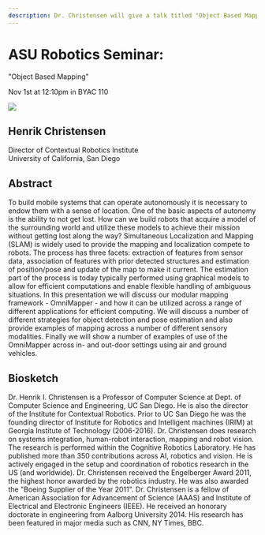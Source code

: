 ```yaml
---
description: Dr. Christensen will give a talk titled "Object Based Mapping" on Nov 1, 2016
---
```


# ASU Robotics Seminar:   
"Object Based Mapping"

Nov 1st at 12:10pm in BYAC 110

<div class="row">
<div class="col-sm-3">
<img class="img-responsive" src="{{site.base_path}}/assets/images/henrik.jpg">
</div>
<div class="col-sm-9">
<h2>Henrik Christensen</h2>
<p>
Director of Contextual Robotics Institute<br>
University of California, San Diego
</p>
</div>
</div>

## Abstract

To build mobile systems that can operate autonomously it is necessary to endow them with a sense of location. One of the basic aspects of autonomy is the ability to not get lost. How can we build robots that acquire a model of the surrounding world and utilize these models to achieve their mission without getting lost along the way? Simultaneous Localization and Mapping (SLAM) is widely used to provide the mapping and localization compete to robots. The process has three facets: extraction of features from sensor data, association of features with prior detected structures and estimation of position/pose and update of the map to make it current. The estimation part of the process is today typically performed using graphical models to allow for efficient computations and enable flexible handling of ambiguous situations. In this presentation we will discuss our modular mapping framework - OmniMapper - and how it can be utilized across a range of different applications for efficient computing. We will discuss a number of different strategies for object detection and pose estimation and also provide examples of mapping across a number of different sensory modalities. Finally we will show a number of examples of use of the OmniMapper across in- and out-door settings using air and ground vehicles.

## Biosketch

Dr. Henrik I. Christensen is a Professor of Computer Science at Dept. of Computer Science and Engineering, UC San Diego. He is also the director of the Institute for Contextual Robotics. Prior to UC San Diego he was the founding director of Institute for Robotics and Intelligent machines (IRIM) at Georgia Institute of Technology (2006-2016).
Dr. Christensen does research on systems integration, human-robot interaction, mapping and robot vision. The research is performed within the Cognitive Robotics Laboratory. He has published more than 350 contributions across AI, robotics and vision.  He is actively engaged in the setup and coordination of robotics research in the US (and worldwide). Dr. Christensen received the Engelberger Award 2011, the highest honor awarded by the robotics industry. He was also awarded the "Boeing Supplier of the Year 2011". Dr. Christensen is a fellow of American Association for Advancement of Science (AAAS) and Institute of Electrical and Electronic Engineers (IEEE). He received an honorary doctorate in engineering from Aalborg University 2014. His research has been featured in major media such as CNN, NY Times, BBC.
